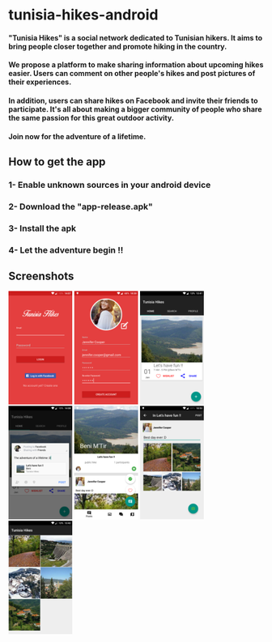 # tunisia-hikes-android

#### "Tunisia Hikes" is a social network dedicated to Tunisian hikers. It aims to bring people closer together and promote hiking in the country.
#### We propose a platform to make sharing information about upcoming hikes easier. Users can comment on other people's hikes and post pictures of their experiences.
#### In addition, users can share hikes on Facebook and invite their friends to participate. It's all about making a bigger community of people who share the same passion for this great outdoor activity.
#### Join now for the adventure of a lifetime.

## How to get the app

### 1- Enable unknown sources in your android device
### 2- Download the "app-release.apk"
### 3- Install the apk
### 4- Let the adventure begin !!

## Screenshots

<img src="/tunisia_hikes_screenshots/1.png" width="25%" height="25%" />
<img src="/tunisia_hikes_screenshots/2.png" width="25%" height="25%" />
<img src="/tunisia_hikes_screenshots/3.png" width="25%" height="25%" />
<img src="/tunisia_hikes_screenshots/4.png" width="25%" height="25%" />
<img src="/tunisia_hikes_screenshots/5.png" width="25%" height="25%" />
<img src="/tunisia_hikes_screenshots/6.png" width="25%" height="25%" />
<img src="/tunisia_hikes_screenshots/7.png" width="25%" height="25%" />
